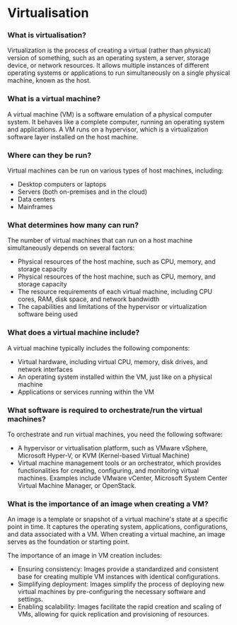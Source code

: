 # Virtualisation
### What is virtualisation?
Virtualization is the process of creating a virtual (rather than physical) version of something, such as an operating system, a server, storage device, or network resources. It allows multiple instances of different operating systems or applications to run simultaneously on a single physical machine, known as the host.

### What is a virtual machine?
A virtual machine (VM) is a software emulation of a physical computer system. It behaves like a complete computer, running an operating system and applications. A VM runs on a hypervisor, which is a virtualization software layer installed on the host machine.

### Where can they be run?
Virtual machines can be run on various types of host machines, including:

* Desktop computers or laptops
* Servers (both on-premises and in the cloud)
* Data centers
* Mainframes 
### What determines how many can run?
The number of virtual machines that can run on a host machine simultaneously depends on several factors:

* Physical resources of the host machine, such as CPU, memory, and storage capacity
* Physical resources of the host machine, such as CPU, memory, and storage capacity
* The resource requirements of each virtual machine, including CPU cores, RAM, disk space, and network bandwidth
* The capabilities and limitations of the hypervisor or virtualization software being used
### What does a virtual machine include?
A virtual machine typically includes the following components:

* Virtual hardware, including virtual CPU, memory, disk drives, and network interfaces
* An operating system installed within the VM, just like on a physical machine
* Applications or services running within the VM
### What software is required to orchestrate/run the virtual machines?
To orchestrate and run virtual machines, you need the following software:

* A hypervisor or virtualisation platform, such as VMware vSphere, Microsoft Hyper-V, or KVM (Kernel-based Virtual Machine)
* Virtual machine management tools or an orchestrator, which provides functionalities for creating, configuring, and monitoring virtual machines. Examples include VMware vCenter, Microsoft System Center Virtual Machine Manager, or OpenStack.
### What is the importance of an image when creating a VM?
An image is a template or snapshot of a virtual machine's state at a specific point in time. It captures the operating system, applications, configurations, and data associated with a VM. When creating a virtual machine, an image serves as the foundation or starting point.

The importance of an image in VM creation includes:

* Ensuring consistency: Images provide a standardized and consistent base for creating multiple VM instances with identical configurations.
* Simplifying deployment: Images simplify the process of deploying new virtual machines by pre-configuring the necessary software and settings.
* Enabling scalability: Images facilitate the rapid creation and scaling of VMs, allowing for quick replication and provisioning of resources.